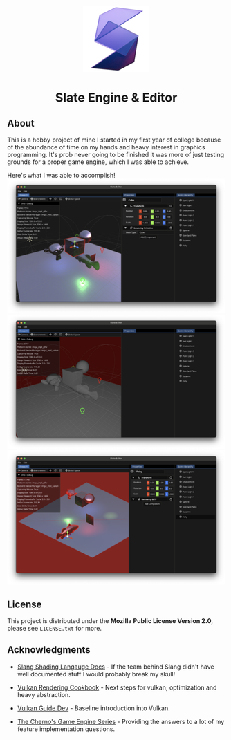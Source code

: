 <div align="center">

![Slate Logo][slate_logo_img]

# Slate Engine & Editor

</div>

## About

This is a hobby project of mine I started in my first year of college because of the abundance of time on my hands and heavy interest in graphics programming.
It's prob never going to be finished it was more of just testing grounds for a proper game engine, which I was able to achieve.

Here's what I was able to accomplish!
![Editor Standard][standard_img]
![Editor Unshaded][unshaded_img]
![Editor WireframeAndShade][wireframeandshade_img]



## License
This project is distributed under the **Mozilla Public License Version 2.0**, please see `LICENSE.txt` for more.

## Acknowledgments

- [Slang Shading Langauge Docs](https://shader-slang.org/docs/) - If the team behind Slang didn't have well documented stuff I would probably break my skull!

- [Vulkan Rendering Cookbook](https://github.com/PacktPublishing/3D-Graphics-Rendering-Cookbook-Second-Edition?tab=readme-ov-file) - Next steps for vulkan; optimization and heavy abstraction.

- [Vulkan Guide Dev](https://vkguide.dev/) - Baseline introduction into Vulkan.

- [The Cherno's Game Engine Series](https://www.youtube.com/watch?v=JxIZbV_XjAs&list=PLlrATfBNZ98dC-V-N3m0Go4deliWHPFwT&ab_channel=TheCherno) - Providing the answers to a lot of my feature implementation questions.


<!-- image and url definitions -->

[slate_logo_img]: Documentation/img/slate_logo_small.png
[standard_img]: Documentation/img/screenshot/standard.png
[unshaded_img]: Documentation/img/screenshot/unshaded.png
[wireframe]: Documentation/img/screenshot/wireframe.png
[wireframeandshade_img]: Documentation/img/screenshot/wireframeandshade.png
[lighting_img]: Documentation/img/screenshot/lighting.png
